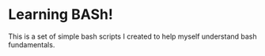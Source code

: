 # Learning BASh!

This is a set of simple bash scripts I created to help myself understand bash fundamentals.


